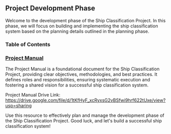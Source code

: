 ## Project Development Phase

Welcome to the development phase of the Ship Classification Project. In this phase, we will focus on building and implementing the ship classification system based on the planning details outlined in the planning phase.

### Table of Contents

<h3><a href = "Project%20Manual.pdf"> Project Manual </a> </h3>

The Project Manual is a foundational document for the Ship Classification Project, providing clear objectives, methodologies, and best practices. It defines roles and responsibilities, ensuring systematic execution and fostering a shared vision for a successful ship classification system.

Project Manual Drive Link: https://drive.google.com/file/d/1tKfHyF_xcRyxsG2vBSfwi9hrf622tUxe/view?usp=sharing

Use this resource to effectively plan and manage the development phase of the Ship Classification Project. Good luck, and let's build a successful ship classification system!
